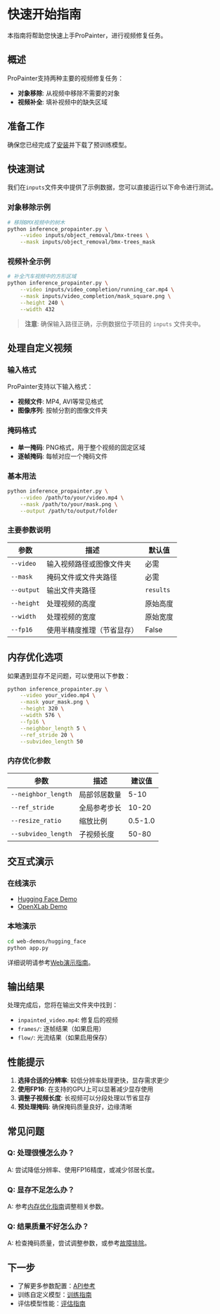 # 快速开始指南

本指南将帮助您快速上手ProPainter，进行视频修复任务。

## 概述

ProPainter支持两种主要的视频修复任务：
- **对象移除**: 从视频中移除不需要的对象
- **视频补全**: 填补视频中的缺失区域

## 准备工作

确保您已经完成了[安装](installation.md)并下载了预训练模型。

## 快速测试

我们在`inputs`文件夹中提供了示例数据，您可以直接运行以下命令进行测试。

### 对象移除示例

```bash
# 移除BMX视频中的树木
python inference_propainter.py \
    --video inputs/object_removal/bmx-trees \
    --mask inputs/object_removal/bmx-trees_mask
```

### 视频补全示例

```bash
# 补全汽车视频中的方形区域
python inference_propainter.py \
    --video inputs/video_completion/running_car.mp4 \
    --mask inputs/video_completion/mask_square.png \
    --height 240 \
    --width 432
```

> **注意**: 确保输入路径正确，示例数据位于项目的 `inputs` 文件夹中。

## 处理自定义视频

### 输入格式

ProPainter支持以下输入格式：
- **视频文件**: MP4, AVI等常见格式
- **图像序列**: 按帧分割的图像文件夹

### 掩码格式

- **单一掩码**: PNG格式，用于整个视频的固定区域
- **逐帧掩码**: 每帧对应一个掩码文件

### 基本用法

```bash
python inference_propainter.py \
    --video /path/to/your/video.mp4 \
    --mask /path/to/your/mask.png \
    --output /path/to/output/folder
```

### 主要参数说明

| 参数 | 描述 | 默认值 |
|------|------|--------|
| `--video` | 输入视频路径或图像文件夹 | 必需 |
| `--mask` | 掩码文件或文件夹路径 | 必需 |
| `--output` | 输出文件夹路径 | `results` |
| `--height` | 处理视频的高度 | 原始高度 |
| `--width` | 处理视频的宽度 | 原始宽度 |
| `--fp16` | 使用半精度推理（节省显存） | False |

## 内存优化选项

如果遇到显存不足问题，可以使用以下参数：

```bash
python inference_propainter.py \
    --video your_video.mp4 \
    --mask your_mask.png \
    --height 320 \
    --width 576 \
    --fp16 \
    --neighbor_length 5 \
    --ref_stride 20 \
    --subvideo_length 50
```

### 内存优化参数

| 参数 | 描述 | 建议值 |
|------|------|--------|
| `--neighbor_length` | 局部邻居数量 | 5-10 |
| `--ref_stride` | 全局参考步长 | 10-20 |
| `--resize_ratio` | 缩放比例 | 0.5-1.0 |
| `--subvideo_length` | 子视频长度 | 50-80 |

## 交互式演示

### 在线演示
- [Hugging Face Demo](https://huggingface.co/spaces/sczhou/ProPainter)
- [OpenXLab Demo](https://openxlab.org.cn/apps/detail/ShangchenZhou/ProPainter)

### 本地演示
```bash
cd web-demos/hugging_face
python app.py
```

详细说明请参考[Web演示指南](web_demo.md)。

## 输出结果

处理完成后，您将在输出文件夹中找到：
- `inpainted_video.mp4`: 修复后的视频
- `frames/`: 逐帧结果（如果启用）
- `flow/`: 光流结果（如果启用保存）

## 性能提示

1. **选择合适的分辨率**: 较低分辨率处理更快，显存需求更少
2. **使用FP16**: 在支持的GPU上可以显著减少显存使用
3. **调整子视频长度**: 长视频可以分段处理以节省显存
4. **预处理掩码**: 确保掩码质量良好，边缘清晰

## 常见问题

### Q: 处理很慢怎么办？
A: 尝试降低分辨率、使用FP16精度，或减少邻居长度。

### Q: 显存不足怎么办？
A: 参考[内存优化指南](memory_optimization.md)调整相关参数。

### Q: 结果质量不好怎么办？
A: 检查掩码质量，尝试调整参数，或参考[故障排除](troubleshooting.md)。

## 下一步

- 了解更多参数配置：[API参考](api_reference.md)
- 训练自定义模型：[训练指南](training.md)
- 评估模型性能：[评估指南](evaluation.md)